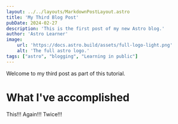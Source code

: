 ```yaml
---
layout: ../../layouts/MarkdownPostLayout.astro
title: 'My Third Blog Post'
pubDate: 2024-02-27
description: 'This is the first post of my new Astro blog.'
author: 'Astro Learner'
image:
    url: 'https://docs.astro.build/assets/full-logo-light.png'
    alt: 'The full astro logo.'
tags: ["astro", "blogging", "Learning in public"]
---
```

Welcome to my third post as part of this tutorial.

# What I've accomplished

This!!! Again!!! Twice!!!



